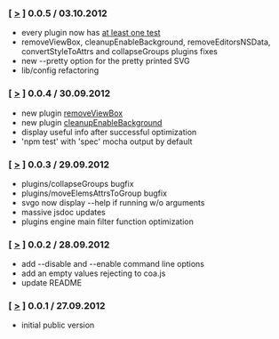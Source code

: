### [ [>](//github.com/deepsweet/svgo/tree/v0.0.5) ] 0.0.5 / 03.10.2012
* every plugin now has [at least one test](//github.com/deepsweet/svgo/tree/master/test/plugins)
* removeViewBox, cleanupEnableBackground, removeEditorsNSData, convertStyleToAttrs and collapseGroups plugins fixes
* new --pretty option for the pretty printed SVG
* lib/config refactoring

### [ [>](//github.com/deepsweet/svgo/tree/v0.0.4) ] 0.0.4 / 30.09.2012
* new plugin [removeViewBox](//github.com/deepsweet/svgo/blob/master/plugins/removeViewBox.js)
* new plugin [cleanupEnableBackground](//github.com/deepsweet/svgo/blob/master/plugins/cleanupEnableBackground.js)
* display useful info after successful optimization
* 'npm test' with 'spec' mocha output by default

### [ [>](//github.com/deepsweet/svgo/tree/v0.0.3) ] 0.0.3 / 29.09.2012
* plugins/collapseGroups bugfix
* plugins/moveElemsAttrsToGroup bugfix
* svgo now display --help if running w/o arguments
* massive jsdoc updates
* plugins engine main filter function optimization

### [ [>](//github.com/deepsweet/svgo/tree/v0.0.2) ] 0.0.2 / 28.09.2012
* add --disable and --enable command line options
* add an empty values rejecting to coa.js
* update README

### [ [>](//github.com/deepsweet/svgo/tree/v0.0.1) ] 0.0.1 / 27.09.2012
* initial public version
